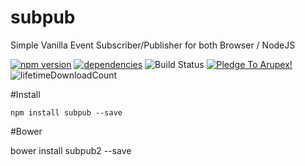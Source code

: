 # subpub
Simple Vanilla Event Subscriber/Publisher for both Browser / NodeJS

[![npm version](https://badge.fury.io/js/subpub.svg)](https://badge.fury.io/js/subpub) [![dependencies](https://david-dm.org/arupex/subpub.svg)](http://github.com/arupex/subpub) ![Build Status](https://api.travis-ci.org/arupex/subpub.svg?branch=master) <a href='https://pledgie.com/campaigns/31873'><img alt='Pledge To Arupex!' src='https://pledgie.com/campaigns/31873.png?skin_name=chrome' border='0' ></a> ![lifetimeDownloadCount](https://img.shields.io/npm/dt/subpub.svg?maxAge=2592000)

#Install

    npm install subpub --save

#Bower

  bower install subpub2 --save